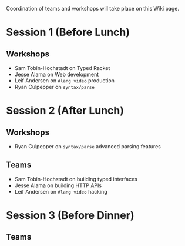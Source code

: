 Coordination of teams and workshops will take place on this Wiki page.

# Session 1 (Before Lunch)
## Workshops
* Sam Tobin-Hochstadt on Typed Racket
* Jesse Alama on Web development
* Leif Andersen on `#lang video` production
* Ryan Culpepper on `syntax/parse`

# Session 2 (After Lunch)
## Workshops
* Ryan Culpepper on `syntax/parse` advanced parsing features

## Teams
* Sam Tobin-Hochstadt on building typed interfaces
* Jesse Alama on building HTTP APIs
* Leif Andersen on `#lang video` hacking

# Session 3 (Before Dinner)
## Teams
